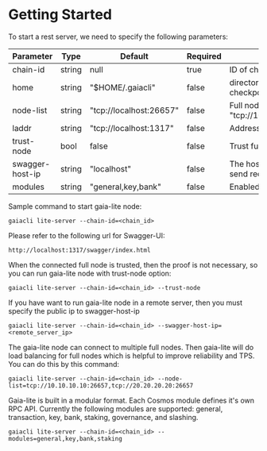 # Getting Started

To start a rest server, we need to specify the following parameters:

| Parameter       | Type      | Default                 | Required | Description                                          |
| --------------- | --------- | ----------------------- | -------- | ---------------------------------------------------- |
| chain-id        | string    | null                    | true     | ID of chain we connect to, must be specified |
| home            | string    | "$HOME/.gaiacli"        | false    | directory for config and data, such as key and checkpoint |
| node-list       | string    | "tcp://localhost:26657" | false    | Full node list to connect to, example: "tcp://10.10.10.10:26657,tcp://20.20.20.20:26657" |
| laddr           | string    | "tcp://localhost:1317"  | false    | Address for server to listen on |
| trust-node      | bool      | false                   | false    | Trust full nodes or not |
| swagger-host-ip | string    | "localhost"             | false    | The host IP of the Gaia-lite server, swagger-ui will send request to this host |
| modules         | string    | "general,key,bank"      | false    | Enabled modules |

Sample command to start gaia-lite node:
```
gaiacli lite-server --chain-id=<chain_id>
```
Please refer to the following url for Swagger-UI:
```
http://localhost:1317/swagger/index.html
```

When the connected full node is trusted, then the proof is not necessary, so you can run gaia-lite node with trust-node option:
```
gaiacli lite-server --chain-id=<chain_id> --trust-node
```

If you have want to run gaia-lite node in a remote server, then you must specify the public ip to swagger-host-ip
```
gaiacli lite-server --chain-id=<chain_id> --swagger-host-ip=<remote_server_ip>
```

The gaia-lite node can connect to multiple full nodes. Then gaia-lite will do load balancing for full nodes which is helpful to improve reliability and TPS. You can do this by this command:
```
gaiacli lite-server --chain-id=<chain_id> --node-list=tcp://10.10.10.10:26657,tcp://20.20.20.20:26657
```
Gaia-lite is built in a modular format. Each Cosmos module defines it's own RPC API. Currently the following modules are supported: general, transaction, key, bank, staking, governance, and slashing.
```
gaiacli lite-server --chain-id=<chain_id> --modules=general,key,bank,staking
```